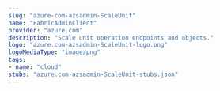 ```yaml
---
slug: "azure-com-azsadmin-ScaleUnit"
name: "FabricAdminClient"
provider: "azure.com"
description: "Scale unit operation endpoints and objects."
logo: "azure.com-azsadmin-ScaleUnit-logo.png"
logoMediaType: "image/png"
tags:
- name: "cloud"
stubs: "azure.com-azsadmin-ScaleUnit-stubs.json"
---
```

